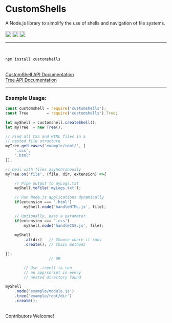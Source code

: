 # CustomShells
A Node.js library to simplify the use of shells and navigation of file systems.
<br>
<br>
<a href="https://badge.fury.io/js/customshells"><img src="https://badge.fury.io/js/customshells.svg" alt="npm version" height="18"></a>
<a href="https://github.com/Awpatterson217/customshells/blob/master/LICENSE.MIT"><img src="https://img.shields.io/npm/l/express.svg" alt="npm version" height="18"></a>
<a href="https://github.com/Awpatterson217/customshells/blob/master/LICENSE.APACHE2"><img src="https://img.shields.io/hexpm/l/plug.svg" alt="npm version" height="18"></a>
<br>
<hr>
<br>

```js
npm install customshells
```

<br>
<a href="https://github.com/Awpatterson217/customshells/blob/master/lib/customshell/README.md">
CustomShell API Documentation
</a>
<br>
 <a href="https://github.com/Awpatterson217/customshells/blob/master/lib/tree/README.md">
Tree API Documentation
</a>
<br>
<hr>

### Example Usage:

```js
const customshell = require('customshells');
const Tree        = require('customshells').Tree;

let myShell = customshell.createShell();
let myTree  = new Tree();

// Find all CSS and HTML files in a 
// nested file structure
myTree.getLeaves('example/root/', [
    '.css',
    '.html'
]);

// Deal with files asynchronously
myTree.on('file', (file, dir, extension) =>{

    // Pipe output to myLogs.txt
    myShell.toFile('myLogs.txt');  

    // Run Node.js applications dynamically
    if(extension === '.html') 
        myShell.node('handleHTML.js', file); 

    // Optionally, pass a parameter
    if(extension === '.css') 
        myShell.node('handleCSS.js', file);   
        
    myShell
        .at(dir)   // Choose where it runs
        .create(); // Chain methods

});
                   // OR

        // Use .tree() to run
        // an app/script in every
        // nested directory found

myShell
    .node('example/module.js')
    .tree('example/root/dir')
    .create();   

```

<br>
Contributors Welcome!
